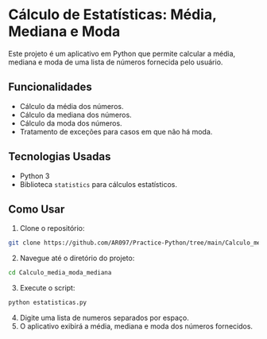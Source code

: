 # Cálculo de Estatísticas: Média, Mediana e Moda

Este projeto é um aplicativo em Python que permite calcular a média, mediana e moda de uma lista de números fornecida pelo usuário.

## Funcionalidades

- Cálculo da média dos números.
- Cálculo da mediana dos números.
- Cálculo da moda dos números.
- Tratamento de exceções para casos em que não há moda.

## Tecnologias Usadas

- Python 3
- Biblioteca `statistics` para cálculos estatísticos.

## Como Usar

1. Clone o repositório:

```bash
git clone https://github.com/AR097/Practice-Python/tree/main/Calculo_media_moda_mediana.git
```
2. Navegue até o diretório do projeto:

```bash
cd Calculo_media_moda_mediana
```
3. Execute o script:
```bash
python estatisticas.py
```
4. Digite uma lista de numeros separados por espaço.
5. O aplicativo exibirá a média, mediana e moda dos números fornecidos.
